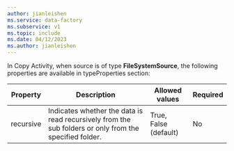 ```yaml
---
author: jianleishen
ms.service: data-factory
ms.subservice: v1
ms.topic: include
ms.date: 04/12/2023
ms.author: jianleishen
---
```

In Copy Activity, when source is of type **FileSystemSource**, the following properties are available in typeProperties section:

| Property | Description | Allowed values | Required |
| --- | --- | --- | --- |
| recursive |Indicates whether the data is read recursively from the sub folders or only from the specified folder. |True, False (default) |No |

